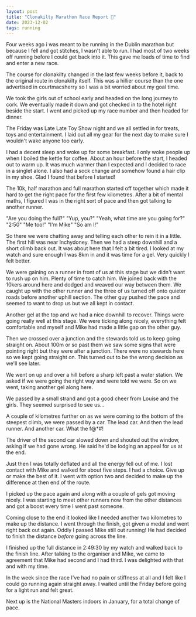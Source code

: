 ```yaml
---
layout: post
title: "Clonakilty Marathon Race Report 🥉"
date: 2023-12-02
tags: running
---
```

Four weeks ago i was meant to be running in the Dublin marathon but because I fell and got stitches, I wasn't able to run.
I had most of two weeks off running before I could get back into it.
This gave me loads of time to find and enter a new race. 

The course for clonakilty changed in the last few weeks before it, back to the original route in clonakilty itself.
This was a hillier course than the one advertised in courtmacsherry so I was a bit worried about my goal time. 

We took the girls out of school early and headed on the long journey to cork.
We eventually made it down and got checked in to the hotel right beside the start.
I went and picked up my race number and then headed for dinner. 

The Friday was Late Late Toy Show night and we all settled in for treats, toys and entertainment.
I laid out all my gear for the next day to make sure I wouldn't wake anyone too early. 

I had a decent sleep and woke up for some breakfast.
I only woke people up when I boiled the kettle for coffee.
About an hour before the start, I headed out to warm up.
It was much warmer than I expected and I decided to race in a singlet alone.
I also had a sock change and somehow found a hair clip in my shoe.
Glad I found that before I started!

The 10k, half marathon and full marathon started off together which made it hard to get the right pace for the first few kilometres.
After a bit of mental maths, I figured I was in the right sort of pace and then got talking to another runner. 

"Are you doing the full?"
"Yup, you?"
"Yeah, what time are you going for?"
"2:50"
"Me too!"
"I'm Mike"
"So am I!"

So there we were chatting away and telling each other to rein it in a little.
The first hill was near Inchydoney.
Then we had a steep downhill and a short climb back out.
It was about here that I felt a bit tired.
I looked at my watch and sure enough I was 8km in and it was time for a gel.
Very quickly I felt better. 

We were gaining on a runner in front of us at this stage but we didn't want to rush up on him.
Plenty of time to catch him.
We joined back with the 10kers around here and dodged and weaved our way between them.
We caught up with the other runner and the three of us turned off onto quieter roads before another uphill section.
The other guy pushed the pace and seemed to want to drop us but we all kept in contact. 

Another gel at the top and we had a nice downhill to recover.
Things were going really well at this stage.
We were ticking along nicely, everything felt comfortable and myself and Mike had made a little gap on the other guy. 

Then we crossed over a junction and the stewards told us to keep going straight on.
About 100m or so past them we saw some signs that were pointing right but they were after a junction.
There were no stewards here so we kept going straight on. This turned out to be the wrong decision as we'll see later. 

We went on up and over a hill before a sharp left past a water station.
We asked if we were going the right way and were told we were.
So on we went, taking another gel along here. 

We passed by a small strand and got a good cheer from Louise and the girls.
They seemed surprised to see us...

A couple of kilometres further on as we were coming to the bottom of the steepest climb, we were passed by a car.
The lead car.
And then the lead runner.
And another car.
What the f@*#!

The driver of the second car slowed down and shouted out the window, asking if we had gone wrong.
He said he'd be lodging an appeal for us at the end. 

Just then I was totally deflated and all the energy fell out of me.
I lost contact with Mike and walked for about five steps.
I had a choice.
Give up or make the best of it.
I went with option two and decided to make up the difference at then end of the route. 

I picked up the pace again and along with a couple of gels got moving nicely.
I was starting to meet other runners now from the other distances and got a boost every time I went past someone. 

Coming close to the end it looked like I needed another two kilometres to make up the distance.
I went through the finish, got given a medal and went right back out again.
Oddly I passed Mike still out running!
He had decided to finish the distance _before_ going across the line.  

I finished up the full distance in 2:49:30 by my watch and walked back to the finish line.
After talking to the organiser and Mike, we came to agreement that Mike had second and I had third.
I was delighted with that and with my time. 

In the week since the race I've had no pain or stiffness at all and I felt like I could go running again straight away.
I waited until the Friday before going for a light run and felt great. 

Next up is the National Masters indoors in January, for a total change of pace. 
